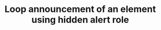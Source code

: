 ---
title: "Loop announcement of an element using hidden alert role"
compatibility:
  Keyboard only:
    status: ??
    date: 2018-??-??
  NVDA:
    2018.1 + FF Quantum 59.0.2:
      status: ??
      date: 2018-??-??
  JAWS:
    2019.1 + FF 63.7.3:
      status: ??
      date: 2019-??-??
    2018.3 + IE 11:
      status: ??
      date: 2018-??-??
    2018.3 + FF ESR 52.7.3:
      status: ??
      date: 2018-??-??
---
